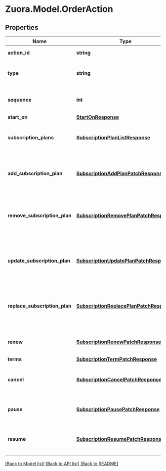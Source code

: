 
# Zuora.Model.OrderAction

## Properties

Name | Type | Description | Notes
------------ | ------------- | ------------- | -------------
**action_id** | **string** | Identifier of the action. | [optional] 
**type** | **string** | The action associated with this metric. | [optional] 
**sequence** | **int** | The sequence number of the action. | [optional] 
**start_on** | [**StartOnResponse**](StartOnResponse.md) |  | [optional] 
**subscription_plans** | [**SubscriptionPlanListResponse**](SubscriptionPlanListResponse.md) | Specify this field to add new plans to the new subscription. | [optional] 
**add_subscription_plan** | [**SubscriptionAddPlanPatchResponse**](SubscriptionAddPlanPatchResponse.md) | Specify this field to add subscription plans to existing subscriptions. | [optional] 
**remove_subscription_plan** | [**SubscriptionRemovePlanPatchResponse**](SubscriptionRemovePlanPatchResponse.md) | Specify this field to remove subscription plans from existing subscriptions. | [optional] 
**update_subscription_plan** | [**SubscriptionUpdatePlanPatchResponse**](SubscriptionUpdatePlanPatchResponse.md) | Specify this field to update subscription plans on the existing subscriptions. | [optional] 
**replace_subscription_plan** | [**SubscriptionReplacePlanPatchResponse**](SubscriptionReplacePlanPatchResponse.md) | Specify this field to replace existing subscription plans with new plans. | [optional] 
**renew** | [**SubscriptionRenewPatchResponse**](SubscriptionRenewPatchResponse.md) | Specify this field to renew an existing subscription. | [optional] 
**terms** | [**SubscriptionTermPatchResponse**](SubscriptionTermPatchResponse.md) |  | [optional] 
**cancel** | [**SubscriptionCancelPatchResponse**](SubscriptionCancelPatchResponse.md) | Specify this field to cancel an existing subscription. | [optional] 
**pause** | [**SubscriptionPausePatchResponse**](SubscriptionPausePatchResponse.md) | Specify this field to pause an existing subscription. | [optional] 
**resume** | [**SubscriptionResumePatchResponse**](SubscriptionResumePatchResponse.md) | Specify this field to resume a paused subscription. | [optional] 

[[Back to Model list]](../README.md#documentation-for-models)
[[Back to API list]](../README.md#documentation-for-api-endpoints)
[[Back to README]](../README.md)

